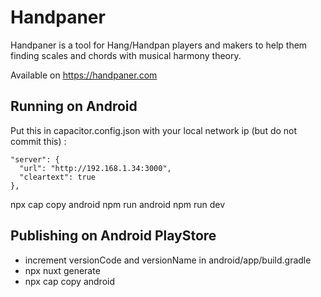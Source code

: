 # Handpaner

Handpaner is a tool for Hang/Handpan players and makers to help them finding scales and chords with musical harmony theory.

Available on https://handpaner.com

## Running on Android

Put this in capacitor.config.json with your local network ip (but do not commit this) :

```
"server": {
  "url": "http://192.168.1.34:3000",
  "cleartext": true
},
```

npx cap copy android
npm run android
npm run dev

## Publishing on Android PlayStore

-   increment versionCode and versionName in android/app/build.gradle
-   npx nuxt generate
-   npx cap copy android

